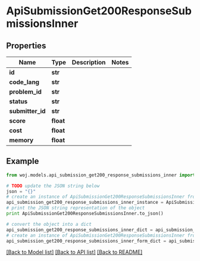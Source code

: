 # ApiSubmissionGet200ResponseSubmissionsInner


## Properties
Name | Type | Description | Notes
------------ | ------------- | ------------- | -------------
**id** | **str** |  | 
**code_lang** | **str** |  | 
**problem_id** | **str** |  | 
**status** | **str** |  | 
**submitter_id** | **str** |  | 
**score** | **float** |  | 
**cost** | **float** |  | 
**memory** | **float** |  | 

## Example

```python
from woj.models.api_submission_get200_response_submissions_inner import ApiSubmissionGet200ResponseSubmissionsInner

# TODO update the JSON string below
json = "{}"
# create an instance of ApiSubmissionGet200ResponseSubmissionsInner from a JSON string
api_submission_get200_response_submissions_inner_instance = ApiSubmissionGet200ResponseSubmissionsInner.from_json(json)
# print the JSON string representation of the object
print ApiSubmissionGet200ResponseSubmissionsInner.to_json()

# convert the object into a dict
api_submission_get200_response_submissions_inner_dict = api_submission_get200_response_submissions_inner_instance.to_dict()
# create an instance of ApiSubmissionGet200ResponseSubmissionsInner from a dict
api_submission_get200_response_submissions_inner_form_dict = api_submission_get200_response_submissions_inner.from_dict(api_submission_get200_response_submissions_inner_dict)
```
[[Back to Model list]](../README.md#documentation-for-models) [[Back to API list]](../README.md#documentation-for-api-endpoints) [[Back to README]](../README.md)


